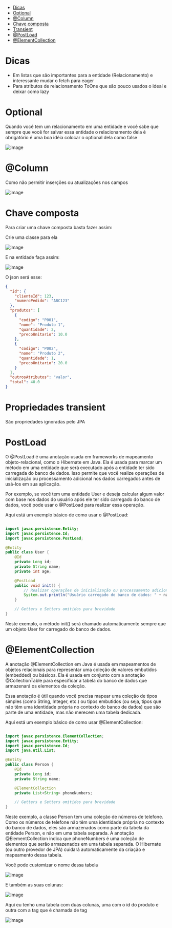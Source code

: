 <div id='init'/>
  
- [Dicas](#tips)
- [Optional](#optional)
- [@Column](#column)
- [Chave composta](#key)
- [Transient](#transient)
- [@PostLoad](#load)
- [@ElementCollection](#colection)

# Dicas

* Em listas que são importantes para a entidade (Relacionamento) e interessante mudar o fetch para eager
* Para atributos de relacionamento ToOne que são pouco usados o ideal e deixar como lazy

<div id='optional'/>

# Optional

Quando você tem um relacionamento em uma entidade e você sabe que sempre que você for salvar essa entidade o relacionamento dela é obrigatório é uma boa idéia colocar o optional dela como false

![image](https://github.com/Flavio-Vieirastack/estudo_spring/assets/85948951/1983f1f5-10c0-40c5-a876-df8ed237ef51)

<div id='column'/>

# @Column

Como não permitir inserções ou atualizações nos campos

![image](https://github.com/Flavio-Vieirastack/estudo_spring/assets/85948951/37285064-851d-40d4-89ec-f9aaf804675c)

<div id='key'/>

# Chave composta

Para criar uma chave composta basta fazer assim:

Crie uma classe para ela

![image](https://github.com/Flavio-Vieirastack/estudo_spring/assets/85948951/87c5ff8e-6dcd-42e0-ad20-15031c7453ea)

E na entidade faça assim:

![image](https://github.com/Flavio-Vieirastack/estudo_spring/assets/85948951/91139fc1-8762-4f9c-a2b7-7245486b75ec)

O json será esse:

```json
{
  "id": {
    "clienteId": 123,
    "numeroPedido": "ABC123"
  },
  "produtos": [
    {
      "codigo": "P001",
      "nome": "Produto 1",
      "quantidade": 2,
      "precoUnitario": 10.0
    },
    {
      "codigo": "P002",
      "nome": "Produto 2",
      "quantidade": 1,
      "precoUnitario": 20.0
    }
  ],
  "outrosAtributos": "valor",
  "total": 40.0
}
```

<div id='transient'/>

# Propriedades transient

São propriedades ignoradas pelo JPA

<div id='load'/>

# PostLoad

O @PostLoad é uma anotação usada em frameworks de mapeamento objeto-relacional, como o Hibernate em Java. Ela é usada para marcar um método em uma entidade que será executado após a entidade ter sido carregada do banco de dados. Isso permite que você realize operações de inicialização ou processamento adicional nos dados carregados antes de usá-los em sua aplicação.

Por exemplo, se você tem uma entidade User e deseja calcular algum valor com base nos dados do usuário após ele ter sido carregado do banco de dados, você pode usar o @PostLoad para realizar essa operação.

Aqui está um exemplo básico de como usar o @PostLoad:

```java

import javax.persistence.Entity;
import javax.persistence.Id;
import javax.persistence.PostLoad;

@Entity
public class User {
    @Id
    private Long id;
    private String name;
    private int age;

    @PostLoad
    public void init() {
        // Realizar operações de inicialização ou processamento adicional
        System.out.println("Usuário carregado do banco de dados: " + name);
    }

    // Getters e Setters omitidos para brevidade
}
```

Neste exemplo, o método init() será chamado automaticamente sempre que um objeto User for carregado do banco de dados.

<div id='colection'/>

# @ElementCollection

A anotação @ElementCollection em Java é usada em mapeamentos de objetos relacionais para representar uma coleção de valores embutidos (embedded) ou básicos. Ela é usada em conjunto com a anotação @CollectionTable para especificar a tabela do banco de dados que armazenará os elementos da coleção.

Essa anotação é útil quando você precisa mapear uma coleção de tipos simples (como String, Integer, etc.) ou tipos embutidos (ou seja, tipos que não têm uma identidade própria no contexto do banco de dados) que são parte de uma entidade, mas não merecem uma tabela dedicada.

Aqui está um exemplo básico de como usar @ElementCollection:

```java

import javax.persistence.ElementCollection;
import javax.persistence.Entity;
import javax.persistence.Id;
import java.util.List;

@Entity
public class Person {
    @Id
    private Long id;
    private String name;

    @ElementCollection
    private List<String> phoneNumbers;

    // Getters e Setters omitidos para brevidade
}
```

Neste exemplo, a classe Person tem uma coleção de números de telefone. Como os números de telefone não têm uma identidade própria no contexto do banco de dados, eles são armazenados como parte da tabela da entidade Person, e não em uma tabela separada. A anotação @ElementCollection indica que phoneNumbers é uma coleção de elementos que serão armazenados em uma tabela separada. O Hibernate (ou outro provedor de JPA) cuidará automaticamente da criação e mapeamento dessa tabela.

Você pode customizar o nome dessa tabela

![image](https://github.com/Flavio-Vieirastack/estudo_spring/assets/85948951/709aa8aa-747e-4936-a6bf-81b795ab221c)

E também as suas colunas:

![image](https://github.com/Flavio-Vieirastack/estudo_spring/assets/85948951/bd95335e-e27f-45c0-9816-9c14576c4307)

Aqui eu tenho uma tabela com duas colunas, uma com o id do produto e outra com a tag que é chamada de tag

![image](https://github.com/Flavio-Vieirastack/estudo_spring/assets/85948951/bd5c68a0-8ed8-4c2a-8644-c77db2a2dc2c)

